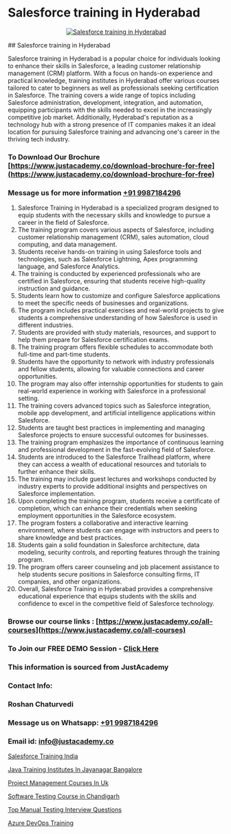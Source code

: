 # Salesforce training in Hyderabad

<p align="center">
  <a href="https://justacademy.co/course-detail/salesforce-training">
    <img src="https://justacademy.co/storage2/course_image/1709973792_course_image.webp" alt="Salesforce training in Hyderabad">
  </a>
</p>
## Salesforce training in Hyderabad

Salesforce training in Hyderabad is a popular choice for individuals looking to enhance their skills in Salesforce, a leading customer relationship management (CRM) platform. With a focus on hands-on experience and practical knowledge, training institutes in Hyderabad offer various courses tailored to cater to beginners as well as professionals seeking certification in Salesforce. The training covers a wide range of topics including Salesforce administration, development, integration, and automation, equipping participants with the skills needed to excel in the increasingly competitive job market. Additionally, Hyderabad's reputation as a technology hub with a strong presence of IT companies makes it an ideal location for pursuing Salesforce training and advancing one's career in the thriving tech industry.
### To Download Our Brochure [https://www.justacademy.co/download-brochure-for-free](https://www.justacademy.co/download-brochure-for-free)
### Message us for more information [+91 9987184296](https://api.whatsapp.com/send?phone=919987184296)
1) Salesforce Training in Hyderabad is a specialized program designed to equip students with the necessary skills and knowledge to pursue a career in the field of Salesforce.
2) The training program covers various aspects of Salesforce, including customer relationship management (CRM), sales automation, cloud computing, and data management.
3) Students receive hands-on training in using Salesforce tools and technologies, such as Salesforce Lightning, Apex programming language, and Salesforce Analytics.
4) The training is conducted by experienced professionals who are certified in Salesforce, ensuring that students receive high-quality instruction and guidance.
5) Students learn how to customize and configure Salesforce applications to meet the specific needs of businesses and organizations.
6) The program includes practical exercises and real-world projects to give students a comprehensive understanding of how Salesforce is used in different industries.
7) Students are provided with study materials, resources, and support to help them prepare for Salesforce certification exams.
8) The training program offers flexible schedules to accommodate both full-time and part-time students.
9) Students have the opportunity to network with industry professionals and fellow students, allowing for valuable connections and career opportunities.
10) The program may also offer internship opportunities for students to gain real-world experience in working with Salesforce in a professional setting.
11) The training covers advanced topics such as Salesforce integration, mobile app development, and artificial intelligence applications within Salesforce.
12) Students are taught best practices in implementing and managing Salesforce projects to ensure successful outcomes for businesses.
13) The training program emphasizes the importance of continuous learning and professional development in the fast-evolving field of Salesforce.
14) Students are introduced to the Salesforce Trailhead platform, where they can access a wealth of educational resources and tutorials to further enhance their skills.
15) The training may include guest lectures and workshops conducted by industry experts to provide additional insights and perspectives on Salesforce implementation.
16) Upon completing the training program, students receive a certificate of completion, which can enhance their credentials when seeking employment opportunities in the Salesforce ecosystem.
17) The program fosters a collaborative and interactive learning environment, where students can engage with instructors and peers to share knowledge and best practices.
18) Students gain a solid foundation in Salesforce architecture, data modeling, security controls, and reporting features through the training program.
19) The program offers career counseling and job placement assistance to help students secure positions in Salesforce consulting firms, IT companies, and other organizations.
20) Overall, Salesforce Training in Hyderabad provides a comprehensive educational experience that equips students with the skills and confidence to excel in the competitive field of Salesforce technology.

### Browse our course links : [https://www.justacademy.co/all-courses](https://www.justacademy.co/all-courses) 
### To Join our FREE DEMO Session - [Click Here](https://www.justacademy.co/register-for-course-demo)


### This information is sourced from JustAcademy
### Contact Info:
### Roshan Chaturvedi
### Message us on Whatsapp: [+91 9987184296](https://api.whatsapp.com/send?phone=919987184296)
### Email id: [info@justacademy.co](mailto:info@justacademy.co)
                
[Salesforce Training India](https://www.linkedin.com/pulse/salesforce-training-india-justacademy-san-jose-ecytf?trackingId=d4gwVsEap5XAzamNrt7g4w%3D%3D&lipi=urn%3Ali%3Apage%3Ad_flagship3_company_admin%3BfKLFXm%2FbTECg8F%2B%2F6%2BCWqA%3D%3D)

[Java Training Institutes In Jayanagar Bangalore](https://www.linkedin.com/pulse/java-training-institutes-jayanagar-bangalore-justacademy-hyderabad-yhv3e?trackingId=eXfTKAKwH1q%2FUUPxJNGprA%3D%3D)

[Project Management Courses In Uk](https://medium.com/@ranemanish460/project-management-courses-in-uk-988662bf55c4)

[Software Testing Course in Chandigarh](https://medium.com/@surajvaishnav5015/software-testing-course-in-chandigarh-6c33770f13f7)

[Top Manual Testing Interview Questions](https://justacademyin.github.io/justacademy/top-manual-testing-interview-questions)

[Azure DevOps Training](https://justacademyin.github.io/justacademy/azure-devops-training)


